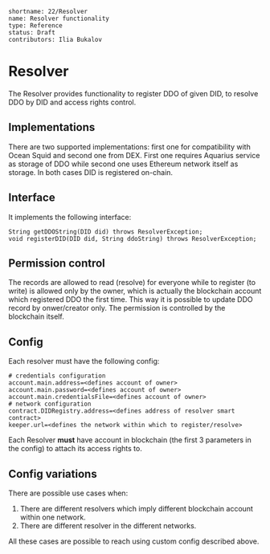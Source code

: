 ```
shortname: 22/Resolver
name: Resolver functionality
type: Reference
status: Draft
contributors: Ilia Bukalov
```
# Resolver

The Resolver provides functionality to register DDO of given DID, to resolve DDO by DID and access rights control.

## Implementations

There are two supported implementations: first one for compatibility with Ocean Squid and second one from DEX. 
First one requires Aquarius service as storage of DDO while second one uses Ethereum network itself as storage. 
In both cases DID is registered on-chain.

## Interface

It implements the following interface:
```
String getDDOString(DID did) throws ResolverException;
void registerDID(DID did, String ddoString) throws ResolverException;
```

## Permission control

The records are allowed to read (resolve) for everyone while to register (to write) is allowed only by the owner, which is actually the blockchain account which registered DDO the first time.
This way it is possible to update DDO record by onwer/creator only. The permission is controlled by the blockchain itself.

## Config

Each resolver must have the following config:
```
# credentials configuration
account.main.address=<defines account of owner>
account.main.password=<defines account of owner>
account.main.credentialsFile=<defines account of owner>
# network configuration
contract.DIDRegistry.address=<defines address of resolver smart contract>
keeper.url=<defines the network within which to register/resolve>
```
Each Resolver **must** have account in blockchain (the first 3 parameters in the config) to attach its access rights to.

## Config variations
There are possible use cases when:
1. There are different resolvers which imply different blockchain account within one network. 
2. There are different resolver in the different networks.

All these cases are possible to reach using custom config described above.
